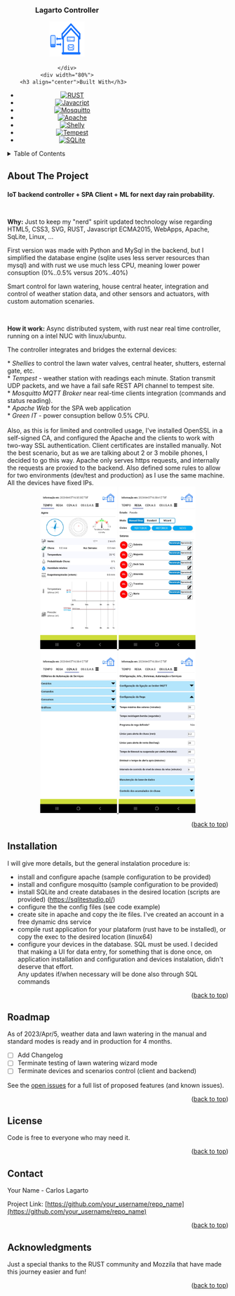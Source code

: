 <!-- Improved compatibility of back to top link: See: https://github.com/CarlosLagarto/controller_share -->
<a name="readme-top"></a>

<!-- PROJECT LOGO -->
<br />
<div style="display: flex;">
    <div align="center" width="20%">
        <h3 align="center">Lagarto Controller</h3>
        <a href="https://github.com/CarlosLagarto/controller_share">
            <img src="images/logo.svg" alt="Logo" width="80" height="80">
        </a>

    </div>
    <div width="80%">
        <h3 align="center">Built With</h3>
* [![RUST][rust]][rust-url]
* [![Javacript][javascript]][javascript-url]
* [![Mosquitto][mosquitto]][mosquitto-url]
* [![Apache][apache]][apache-url]
* [![Shelly][shelly]][shelly-url]
* [![Tempest][tempest]][tempest-url]
* [![SQLite][sqlite]][sqlite-url]
    </div>
</div>


<!-- TABLE OF CONTENTS -->
<details>
  <summary>Table of Contents</summary>
  <ol>
    <li><a href="#about-the-project">About The Project</a></li>
    <li><a href="#installation">Installation</a></li>
    <li><a href="#roadmap">Roadmap</a></li>
    <li><a href="#license">License</a></li>
    <li><a href="#contact">Contact</a></li>
    <li><a href="#acknowledgments">Acknowledgments</a></li>
  </ol>
</details>



<!-- ABOUT THE PROJECT -->
## About The Project </p>
<p><strong>IoT backend controller + SPA Client + ML for next day rain probability.</strong></p>
<br>
<p><strong>Why:</strong> Just to keep my "nerd" spirit updated technology wise regarding HTML5, CSS3, SVG, RUST, Javascript ECMA2015, WebApps, Apache, SqLite, Linux, ...</p>
<p>First version was made with Python and MySql in the backend, but I simplified the database engine (sqlite uses less server resources than mysql) and with rust we use much less CPU, meaning lower power consuption (0%..0.5% versus 20%..40%)</p>
<p>Smart control for lawn watering, house central heater, integration and control of weather station data, and other sensors and actuators, with custom automation scenaries.</p>
<br>
<p><strong> How it work:</strong> Async distributed system, with rust near real time controller, running on a intel NUC with linux/ubuntu.</p> 
<p>The controller integrates and bridges the external devices:</p>
* <i>Shellies</i> to control the lawn water valves, central heater, shutters, esternal gate, etc.<br>
* <i>Tempest</i> - weather station with readings each minute. Station transmit UDP packets, and we have a fail safe REST API channel to tempest site.<br>
* <i>Mosquitto MQTT Broker</i> near real-time clients integration (commands and status reading).<br>
* <i>Apache Web</i> for the SPA web application <br>
* <i>Green IT</i> - power consuption bellow 0.5% CPU.<br>
<br>
Also, as this is for limited and controlled usage, I've installed OpenSSL in a self-signed CA, and configured the Apache and the clients to work with two-way SSL authentication.
Client certificates are installed manually.  Not the best scenario, but as we are talking about 2 or 3 mobile phones, I decided to go this way.
Apache only serves https requests, and internally the requests are proxied to the backend.
Also defined some rules to allow for two environments (dev/test and production) as I use the same machine. All the devices have fixed IPs.


<!-- [![Product Name Screen Shot][product-screenshot]](https://example.com) -->

<div align="center">
  <a href="https://github.com/CarlosLagarto/controller_share">
    <!-- <img src="images/logo.svg" alt="Logo" width="80" height="80">-->
    <img src="images/Screenshot_Weather.jpg" alt="Weather" height="370" > 
  </a>
  <a href="https://github.com/CarlosLagarto/controller_share">
    <!-- <img src="images/logo.svg" alt="Logo" width="80" height="80">-->
    <img src="images/Screenshot_LawnWatering.jpg" alt="Lawn"  height="370"> 
  </a>
  <a href="https://github.com/CarlosLagarto/controller_share">
    <!-- <img src="images/logo.svg" alt="Logo" width="80" height="80">-->
    <img src="images/Screenshot_CENAS.jpg" alt="Devices"  height="370"> 
  </a>
  <a href="https://github.com/CarlosLagarto/controller_share">
    <!-- <img src="images/logo.svg" alt="Logo" width="80" height="80">-->
    <img src="images/Screenshot_COISAS_Config.jpg" alt="Config" height="370" > 
  </a>  
</div>

<p align="right">(<a href="#readme-top">back to top</a>)</p>


<!-- GETTING STARTED -->
## Installation

I will give more details, but the general instalation procedure is:
- install and configure apache (sample configuration to be provided)<br>
- install and configure mosquitto (sample configuration to be provided)<br>
- install SQLite and create databases in the desired location (scripts are provided) (https://sqlitestudio.pl/)<br>
- configure the the config files (see code example)<br>
- create site in apache and copy the ite files.  I've created an account in a free dynamic dns service<br>
- compile rust application for your plataform (rust have to be installed), or copy the exec to the desired location (linux64)<br>
- configure your devices in the database.  SQL must be used. I decided that making a UI for data entry, 
for something that is done once, on application installation and configuration and devices instalation, didn't deserve that effort.  
Any updates if/when necessary will be done also through SQL commands<br>

<p align="right">(<a href="#readme-top">back to top</a>)</p>


<!-- ROADMAP -->
## Roadmap

As of 2023/Apr/5, weather data and lawn watering in the manual and standard modes is ready and in production for 4 months.

- [ ] Add Changelog
- [ ] Terminate testing of lawn watering wizard mode
- [ ] Terminate devices and scenarios control (client and backend)

See the [open issues](https://github.com/CarlosLagarto/controller_share/issues) for a full list of proposed features (and known issues).

<p align="right">(<a href="#readme-top">back to top</a>)</p>


<!-- LICENSE -->
## License

Code is free to everyone who may need it.

<p align="right">(<a href="#readme-top">back to top</a>)</p>



<!-- CONTACT -->
## Contact

Your Name - Carlos Lagarto

Project Link: [https://github.com/your_username/repo_name](https://github.com/your_username/repo_name)

<p align="right">(<a href="#readme-top">back to top</a>)</p>



<!-- ACKNOWLEDGMENTS -->
## Acknowledgments

Just a special thanks to the RUST community and Mozzila that have made this journey easier and fun!

<p align="right">(<a href="#readme-top">back to top</a>)</p>

[rust]: https://img.shields.io/badge/Rust-1.68.2-yellowgreen?&style=for-the-badge
[rust-url]: https://www.rust-lang.org/
[javascript]: https://img.shields.io/badge/Javascript-ECMA2015-yellowgreen?&style=for-the-badge
[javascript-url]:https://developer.mozilla.org/pt-BR/docs/Web/JavaScript
[mosquitto]:https://img.shields.io/badge/mosquitto-MQTT%20Broker-yellowgreen?&style=for-the-badge
[mosquitto-url]:https://mosquitto.org/
[apache]: https://img.shields.io/badge/Apache-HTTP%20Server-yellowgreen?&style=for-the-badge
[apache-url]:https://httpd.apache.org/
[shelly]:https://img.shields.io/badge/Shelly-Home%20Automation-yellowgreen?&style=for-the-badge
[shelly-url]:https://www.shelly.cloud/en-pt
[tempest]:https://img.shields.io/badge/Tempest-Weather%20Station-yellowgreen?&style=for-the-badge
[tempest-url]: https://weatherflow.com/tempest-weather-system/
[sqlite]:https://img.shields.io/badge/SQLite-3.X-yellowgreen?&style=for-the-badge
[sqlite-url]: https://sqlite.org/index.html

